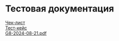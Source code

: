 # Тестовая документация  
 [Чек-лист](https://docs.google.com/spreadsheets/d/1cvKXm362T_QxgVfb5KRO4Wyf42Uz_yhJ-jFYXVjAs0Y/edit?gid=240195058#gid=240195058)  
 [Тест-кейс](https://app.qase.io/project/G8?previewMode=side&suite=47&tab=)  
 [G8-2024-08-21.pdf](https://github.com/user-attachments/files/16685565/G8-2024-08-21.pdf)
